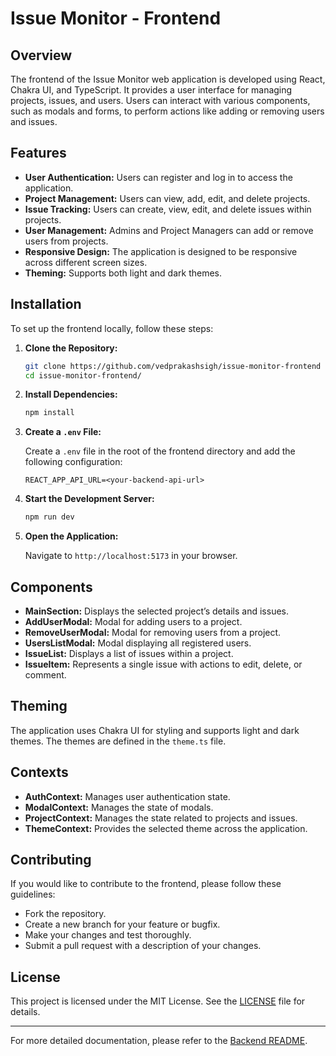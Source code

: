 # Issue Monitor - Frontend

## Overview

The frontend of the Issue Monitor web application is developed using React, Chakra UI, and TypeScript. It provides a user interface for managing projects, issues, and users. Users can interact with various components, such as modals and forms, to perform actions like adding or removing users and issues.

## Features

- **User Authentication:** Users can register and log in to access the application.
- **Project Management:** Users can view, add, edit, and delete projects.
- **Issue Tracking:** Users can create, view, edit, and delete issues within projects.
- **User Management:** Admins and Project Managers can add or remove users from projects.
- **Responsive Design:** The application is designed to be responsive across different screen sizes.
- **Theming:** Supports both light and dark themes.

## Installation

To set up the frontend locally, follow these steps:

1. **Clone the Repository:**

   ```bash
   git clone https://github.com/vedprakashsigh/issue-monitor-frontend
   cd issue-monitor-frontend/
   ```

2. **Install Dependencies:**

   ```bash
   npm install
   ```

3. **Create a `.env` File:**

   Create a `.env` file in the root of the frontend directory and add the following configuration:

   ```env
   REACT_APP_API_URL=<your-backend-api-url>
   ```

4. **Start the Development Server:**

   ```bash
   npm run dev
   ```

5. **Open the Application:**

   Navigate to `http://localhost:5173` in your browser.

## Components

- **MainSection:** Displays the selected project’s details and issues.
- **AddUserModal:** Modal for adding users to a project.
- **RemoveUserModal:** Modal for removing users from a project.
- **UsersListModal:** Modal displaying all registered users.
- **IssueList:** Displays a list of issues within a project.
- **IssueItem:** Represents a single issue with actions to edit, delete, or comment.

## Theming

The application uses Chakra UI for styling and supports light and dark themes. The themes are defined in the `theme.ts` file.

## Contexts

- **AuthContext:** Manages user authentication state.
- **ModalContext:** Manages the state of modals.
- **ProjectContext:** Manages the state related to projects and issues.
- **ThemeContext:** Provides the selected theme across the application.

## Contributing

If you would like to contribute to the frontend, please follow these guidelines:

- Fork the repository.
- Create a new branch for your feature or bugfix.
- Make your changes and test thoroughly.
- Submit a pull request with a description of your changes.

## License

This project is licensed under the MIT License. See the [LICENSE](LICENSE) file for details.

---

For more detailed documentation, please refer to the [Backend README](https://github.com/vedprakashsigh/issue-monitor-backend/).
